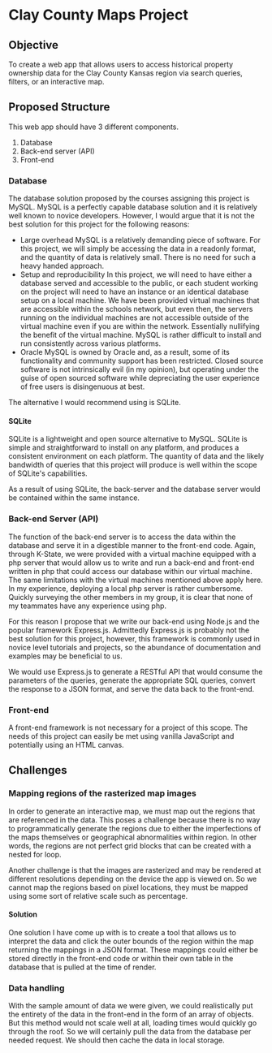 # Clay County Maps Project

## Objective

To create a web app that allows users to access historical property ownership data for the Clay County Kansas region via search queries, filters, or an interactive map.

## Proposed Structure

This web app should have 3 different components.

1. Database
2. Back-end server (API)
3. Front-end

### Database

The database solution proposed by the courses assigning this project is MySQL. MySQL is a perfectly capable database solution and it is relatively well known to novice developers. However, I would argue that it is not the best solution for this project for the following reasons:

- Large overhead
MySQL is a relatively demanding piece of software. For this project, we will simply be accessing the data in a readonly format, and the quantity of data is relatively small. There is no need for such a heavy handed approach.
- Setup and reproducibility
In this project, we will need to have either a database served and accessible to the public, or each student working on the project will need to have an instance or an identical database setup on a local machine. We have been provided virtual machines that are accessible within the schools network, but even then, the servers running on the individual machines are not accessible outside of the virtual machine even if you are within the network. Essentially nullifying the benefit of the virtual machine. MySQL is rather difficult to install and run consistently across various platforms.
- Oracle
MySQL is owned by Oracle and, as a result, some of its functionality and community support has been restricted. Closed source software is not intrinsically evil (in my opinion), but operating under the guise of open sourced software while depreciating the user experience of free users is disingenuous at best.

The alternative I would recommend using is SQLite.

#### SQLite

SQLite is a lightweight and open source alternative to MySQL. SQLite is simple and straightforward to install on any platform, and produces a consistent environment on each platform. The quantity of data and the likely bandwidth of queries that this project will produce is well within the scope of SQLite's capabilities.

As a result of using SQLite, the back-server and the database server would be contained within the same instance.

### Back-end Server (API)

The function of the back-end server is to access the data within the database and serve it in a digestible manner to the front-end code. Again, through K-State, we were provided with a virtual machine equipped with a php server that would allow us to write and run a back-end and front-end written in php that could access our database within our virtual machine. The same limitations with the virtual machines mentioned above apply here. In my experience, deploying a local php server is rather cumbersome. Quickly surveying the other members in my group, it is clear that none of my teammates have any experience using php.

For this reason I propose that we write our back-end using Node.js and the popular framework Express.js. Admittedly Express.js is probably not the best solution for this project, however, this framework is commonly used in novice level tutorials and projects, so the abundance of documentation and examples may be beneficial to us.

We would use Express.js to generate a RESTful API that would consume the parameters of the queries, generate the appropriate SQL queries, convert the response to a JSON format, and serve the data back to the front-end.

### Front-end

A front-end framework is not necessary for a project of this scope. The needs of this project can easily be met using vanilla JavaScript and potentially using an HTML canvas.

## Challenges

### Mapping regions of the rasterized map images

In order to generate an interactive map, we must map out the regions that are referenced in the data. This poses a challenge because there is no way to programmatically generate the regions due to either the imperfections of the maps themselves or geographical abnormalities within region. In other words, the regions are not perfect grid blocks that can be created with a nested for loop.

Another challenge is that the images are rasterized and may be rendered at different resolutions depending on the device the app is viewed on. So we cannot map the regions based on pixel locations, they must be mapped using some sort of relative scale such as percentage.

#### Solution

One solution I have come up with is to create a tool that allows us to interpret the data and click the outer bounds of the region within the map returning the mappings in a JSON format. These mappings could either be stored directly in the front-end code or within their own table in the database that is pulled at the time of render.

### Data handling

With the sample amount of data we were given, we could realistically put the entirety of the data in the front-end in the form of an array of objects. But this method would not scale well at all, loading times would quickly go through the roof. So we will certainly pull the data from the database per needed request. We should then cache the data in local storage.
